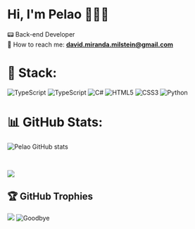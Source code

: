
# Hi, I'm Pelao 👨🏻‍💻
📟 Back-end Developer <br/>
📧 How to reach me: **david.miranda.milstein@gmail.com**

# 🧬 Stack:
![TypeScript](https://img.shields.io/badge/TypeScript-3178C6?style=flat&logo=typescript&logoColor=white)
![TypeScript](https://img.shields.io/badge/Javascript-f7df1e?logo=javascript&logoColor=black)
![C#](https://img.shields.io/badge/C%23-800080?logo=c%23)
![HTML5](https://img.shields.io/badge/Html5-%23E34F26.svg?style=flat&logo=html5&logoColor=white)
![CSS3](https://img.shields.io/badge/css3-%231572B6.svg?logo=css3)
![Python](https://img.shields.io/badge/Python-FFD43B?style=flat&logo=python&logoColor=blue)





# 📊 GitHub Stats:
![Pelao GitHub stats](https://github-readme-stats.vercel.app/api/?username=red3blue\&show_icons=true\&title_color=fff\&icon_color=79ff97\&text_color=9f9f9f\&bg_color=151515&rank_icon=github)

<br>

![](https://github-readme-stats.vercel.app/api/top-langs/?username=red3blue&theme=algolia&hide_border=false&include_all_commits=true&count_private=true&layout=compact&title_color=fff\&icon_color=79ff97\&text_color=9f9f9f\&bg_color=151515)

## 🏆 GitHub Trophies
![](https://github-profile-trophy.vercel.app/?username=red3blue&theme=algolia&no-frame=true&no-bg=true&margin-w=4)
![Goodbye](https://github.com/images/mona-whisper.gif)

